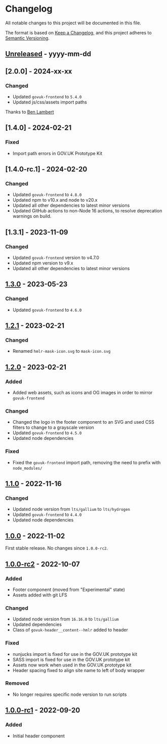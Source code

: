 # Changelog

All notable changes to this project will be documented in this file.

The format is based on [Keep a Changelog](https://keepachangelog.com/en/1.0.0/), and this project adheres to [Semantic Versioning](https://semver.org/spec/v2.0.0.html).

## [Unreleased] - yyyy-mm-dd

## [2.0.0] - 2024-xx-xx

### Changed
- Updated `govuk-frontend` to `5.4.0`
- Updated js/css/assets import paths

Thanks to [Ben Lambert](https://github.com/BenLambertNcl)

## [1.4.0] - 2024-02-21

### Fixed

- Import path errors in GOV.UK Prototype Kit

## [1.4.0-rc.1] - 2024-02-20

### Changed

- Updated `govuk-frontend` to `4.8.0`
- Updated npm to v10.x and node to v20.x
- Updated all other dependencies to latest minor versions
- Updated GitHub actions to non-Node 16 actions, to resolve deprecation warnings on build.

## [1.3.1] - 2023-11-09

### Changed

- Updated `govuk-frontend` version to v4.7.0
- Updated npm version to v9.x
- Updated all other dependencies to latest minor versions

## [1.3.0] - 2023-05-23

### Changed

- Updated `govuk-frontend` to `4.6.0`

## [1.2.1] - 2023-02-21

### Changed

- Renamed `hmlr-mask-icon.svg` to `mask-icon.svg`

## [1.2.0] - 2023-02-21

### Added

- Added web assets, such as icons and OG images in order to mirror `govuk-frontend`

### Changed

- Changed the logo in the footer component to an SVG and used CSS filters to change to a grayscale version
- Updated `govuk-frontend` to `4.5.0`
- Updated node dependencies

### Fixed

- Fixed the `govuk-frontend` import path, removing the need to prefix with `node_modules/`

## [1.1.0] - 2022-11-16

### Changed

- Updated node version from `lts/gallium` to `lts/hydrogen`
- Updated `govuk-frontend` to `4.4.0`
- Updated node dependencies

## [1.0.0] - 2022-11-02

First stable release. No changes since `1.0.0-rc2`.

## [1.0.0-rc2] - 2022-10-07

### Added

- Footer component (moved from "Experimental" state)
- Assets added with git LFS

### Changed

- Updated node version from `16.16.0` to `lts/gallium`
- Updated dependencies
- Class of `govuk-header__content--hmlr` added to header

### Fixed

- nunjucks import is fixed for use in the GOV.UK prototype kit
- SASS import is fixed for use in the GOV.UK prototype kit
- Assets now work when used in the GOV.UK prototype kit
- Header spacing fixed to align site name to left of body wrapper

### Removed

- No longer requires specific node version to run scripts

## [1.0.0-rc1] - 2022-09-20

### Added

- Initial header component

[Unreleased]: https://github.com/LandRegistry/hmlr-frontend/compare/v1.3.0...HEAD
[1.3.0]: https://github.com/LandRegistry/hmlr-frontend/compare/v1.2.1...v1.3.0
[1.2.1]: https://github.com/LandRegistry/hmlr-frontend/compare/v1.2.0...v1.2.1
[1.2.0]: https://github.com/LandRegistry/hmlr-frontend/compare/v1.1.0...v1.2.0
[1.1.0]: https://github.com/LandRegistry/hmlr-frontend/compare/v1.0.0...v1.1.0
[1.0.0]: https://github.com/LandRegistry/hmlr-frontend/compare/v1.0.0-rc2...v1.0.0
[1.0.0-rc2]: https://github.com/LandRegistry/hmlr-frontend/compare/v1.0.0-rc1...v1.0.0-rc2
[1.0.0-rc1]: https://github.com/LandRegistry/hmlr-frontend/releases/tag/v1.0.0-rc1
